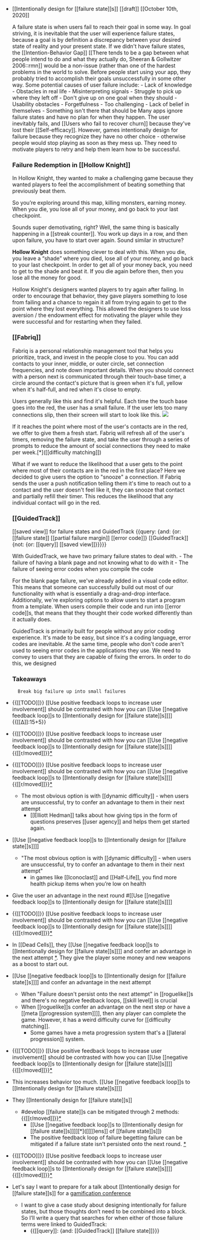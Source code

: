 - [[Intentionally design for [[failure state]]s]] [[draft]] [[October 10th, 2020]]

    A failure state is when users fail to reach their goal in some way. In goal striving, it is inevitable that the user will experience failure states, because a goal is by definition a discrepancy between your desired state of reality and your present state. If we didn't have failure states, the [[Intention-Behavior Gap]] [[There tends to be a gap between what people intend to do and what they actually do, Sheeran & Gollwitzer 2006::rmn]] would be a non-issue (rather than one of the hardest problems in the world to solve. Before people start using your app, they probably tried to accomplish their goals unsuccessfully in some other way.
    Some potential causes of user failure include:
        - Lack of knowledge
        - Obstacles in real life
        - Misinterpreting signals
        - Struggle to pick up where they left off
        - Don't give up on one goal when they should
        - Usability obstacles
        - Forgetfulness
        - Too challenging
        - Lack of belief in themselves
        - Something isn't there that should be
    Many apps ignore failure states and have no plan for when they happen. The user inevitably fails, and [[Users who fail to recover churn]] because they've lost their [[Self-efficacy]]. However, games intentionally design for failure because they recognize they have no other choice - otherwise people would stop playing as soon as they mess up. They need to motivate players to retry and help them learn how to be successful.
	
    ### Failure Redemption in [[Hollow Knight]]
	In Hollow Knight, they wanted to make a challenging game because they wanted players to feel the accomplishment of beating something that previously beat them.
	
	So you’re exploring around this map, killing monsters, earning money. When you die, you lose all of your money, and go back to your last checkpoint.
	
	Sounds super demotivating, right?  Well, the same thing is basically happening in a [[streak counter]].  You work up days in a row, and then upon failure, you have to start over again.  Sound similar in structure?
	
	**Hollow Knight** does something clever to deal with this.  When you die, you leave a “shade” where you died, lose all of your money, and go back to your last checkpoint.  In order to get all of your money back, you need to get to the shade and beat it.  If you die again before then, then you lose all the money for good.
	
	Hollow Knight's designers wanted players to try again after failing. In order to encourage that behavior, they gave players something to lose from failing and a chance to regain it all from trying again to get to the point where they lost everything. This allowed the designers to use loss aversion / the endowment effect for motivating the player while they were successful and for restarting when they failed.
	
    ### [[Fabriq]]
	
	Fabriq is a personal relationship management tool that helps you prioritize, track, and invest in the people close to you. You can add contacts to your inner, middle, or outer circle, set connection frequencies, and note down important details.
	When you should connect with a person next is communicated through their touch-base timer, a circle around the contact's picture that is green when it's full, yellow when it's half-full, and red when it's close to empty.
	
	Users generally like this and find it's helpful. Each time the touch base goes into the red, the user has a small failure. If the user lets too many connections slip, then their screen will start to look like this.
		![](https://firebasestorage.googleapis.com/v0/b/firescript-577a2.appspot.com/o/imgs%2Fapp%2FRobAndHisNotes%2FByIvg6D2gA.png?alt=media&token=3d41b6b3-4bc8-4f76-be04-6aad49647d7e)
	
	If it reaches the point where most of the user's contacts are in the red, we offer to give them a fresh start. Fabriq will refresh all of the user's timers, removing the failure state, and take the user through a series of prompts to reduce the amount of social connections they need to make per week.[*]([[difficulty matching]])
	
	What if we want to reduce the likelihood that a user gets to the point where most of their contacts are in the red in the first place? Here we decided to give users the option to "snooze" a connection. If Fabriq sends the user a push notification telling them it's time to reach out to a contact and the user doesn't feel like it, they can snooze that contact and partially refill their timer. This reduces the likelihood that any individual contact will go in the red.
	
    ### [[GuidedTrack]]
	
	[[saved view]] for failure states and GuidedTrack
		{{query: {and: {or: [[failure state]] [[partial failure margin]] [[error code]]} [[GuidedTrack]] {not: {or: [[query]] [[saved view]]}}}}}
	
	With GuidedTrack, we have two primary failure states to deal with.
		- The failure of having a blank page and not knowing what to do with it
		- The failure of seeing error codes when you compile the code
	
	For the blank page failure, we've already added in a visual code editor. This means that someone can successfully build out most of our functionality with what is essentially a drag-and-drop interface. Additionally, we're exploring options to allow users to start a program from a template.
	When users compile their code and run into [[error code]]s, that means that they thought their code worked differently than it actually does.
	
	GuidedTrack is primarily built for people without any prior coding experience. It's made to be easy, but since it's a coding language, error codes are inevitable. At the same time, people who don't code aren't used to seeing error codes in the applications they use. We need to convey to users that they are capable of fixing the errors.
		In order to do this, we designed 
            
    ### Takeaways
        Break big failure up into small failures
        
    
- {{[[TODO]]}} [[Use positive feedback loops to increase user involvement]] should be contrasted with how you can [[Use [[negative feedback loop]]s to [[Intentionally design for [[failure state]]s]]]] {{[[∆]]:15+5}}
- {{[[TODO]]}} [[Use positive feedback loops to increase user involvement]] should be contrasted with how you can [[Use [[negative feedback loop]]s to [[Intentionally design for [[failure state]]s]]]] {{[[r/moved]]}}[*](((hxGoaz_7R)))
- {{[[TODO]]}} [[Use positive feedback loops to increase user involvement]] should be contrasted with how you can [[Use [[negative feedback loop]]s to [[Intentionally design for [[failure state]]s]]]] {{[[r/moved]]}}[*](((hxGoaz_7R)))
    - The most obvious option is with [[dynamic difficulty]] - when users are unsuccessful, try to confer an advantage to them in their next attempt
        - [[Elliott Hedman]] talks about how giving tips in the form of questions preserves [[user agency]] and helps them get started again.
- [[Use [[negative feedback loop]]s to [[Intentionally design for [[failure state]]s]]]]
    - "The most obvious option is with [[dynamic difficulty]] - when users are unsuccessful, try to confer an advantage to them in their next attempt"
        - in games like [[Iconoclast]] and [[Half-Life]], you find more health pickup items when you’re low on health
- Give the user an advantage in the next round #[[Use [[negative feedback loop]]s to [[Intentionally design for [[failure state]]s]]]]
- {{[[TODO]]}} [[Use positive feedback loops to increase user involvement]] should be contrasted with how you can [[Use [[negative feedback loop]]s to [[Intentionally design for [[failure state]]s]]]] {{[[r/moved]]}}[*](((hxGoaz_7R)))
- In [[Dead Cells]], they [[Use [[negative feedback loop]]s to [[Intentionally design for [[failure state]]s]]]] and confer an advantage in the next attempt [*](((oU2SUA65u))). They give the player some money and new weapons as a boost to start out.
- [[Use [[negative feedback loop]]s to [[Intentionally design for [[failure state]]s]]]] and confer an advantage in the next attempt
    - When "Failure doesn't persist onto the next attempt" in [[roguelike]]s and there's no negative feedback loops, [[skill level]] is crucial
    - When [[roguelike]]s confer an advantage on the next step or have a [[meta [[progression system]]]], then any player can complete the game. However, it has a weird difficulty curve for [[difficulty matching]].
        - Some games have a meta progression system that's a [[lateral progression]] system.
- {{[[TODO]]}} [[Use positive feedback loops to increase user involvement]] should be contrasted with how you can [[Use [[negative feedback loop]]s to [[Intentionally design for [[failure state]]s]]]] {{[[r/moved]]}}[*](((hxGoaz_7R)))
- This increases behavior too much. [[Use [[negative feedback loop]]s to [[Intentionally design for [[failure state]]s]]]]
- They [[Intentionally design for [[failure state]]s]]
    - #develop [[failure state]]s can be mitigated through 2 methods: {{[[r/moved]]}}[*](((J2hGHVCKB)))
        - [[Use [[negative feedback loop]]s to [[Intentionally design for [[failure state]]s]]]][*]([[[[lens]] of [[failure state]]s]])
        - The positive feedback loop of failure begetting failure can be mitigated if a failure state isn't persisted onto the next round. [*](((j9ecahifi)))
- {{[[TODO]]}} [[Use positive feedback loops to increase user involvement]] should be contrasted with how you can [[Use [[negative feedback loop]]s to [[Intentionally design for [[failure state]]s]]]] {{[[r/moved]]}}[*](((hxGoaz_7R)))
- Let's say I want to prepare for a talk about [[Intentionally design for [[failure state]]s]] for a [gamification conference]([[Gamicon]])
    - I want to give a case study about designing intentionally for failure states, but those thoughts don’t need to be combined into a block. So I’ll write a query that searches for when either of those failure terms were linked to GuidedTrack:
        - {{[[query]]: {and: [[GuidedTrack]] [[failure state]]}}}
